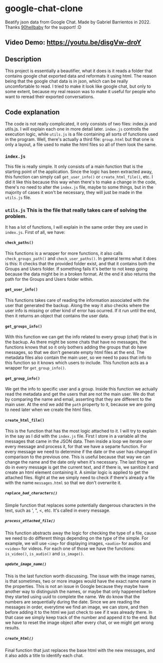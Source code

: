 # google-chat-clone
Beatify json data from Google Chat. Made by Gabriel Barrientos in 2022.
Thanks [90hellbaby](https://github.com/90hellbaby) for the support! :D

## Video Demo: https://youtu.be/disgVw-droY
## Description
This project is essentially a beautifier, what it does is it reads a folder
that contains google chat exported data and reformats it using html. The reason
being that the google chat data is in json, which can be really uncomfortable
to read. I tried to make it look like google chat, but only to some extent,
because my real reason was to make it useful for people who want to reread
their exported conversations.

## Code explanation
The code is not really complicated, it only consists of two files: index.js and
utils.js. I will explain each one in more detail later. `index.js` controlls
the execution logic, while `utils.js` is a file containing all sorts of
functions used in the program. Well, there's actually a third file:
`group.html` but that one is only a layout, a file used to make the html files
so all of them look the same.

### `index.js`
This file is really simple. It only consists of a main function that is the
starting point of the application. Since the logic has been extracted away,
this function can simply call `get_user_info()` or `create_html_file()`, etc. I
did it like this because this way when there's to make a change in the code,
there's no need to alter the `index.js` file, maybe to some things, but in the
majority of cases it won't be necessary, they will just be made in the
`utils.js` file.

### `utils.js` This is the file that really takes care of solving the problem.
It has a lot of functions, I will explain in the same order they are used in
`index.js`. First of all, we have:

#### `check_paths()`
This functions is a wrapper for more functions, it also calls
`check_groups_path()` and `check_user_paths()`. In general terms what it does
is this: It checks that the provided folder exist, and that it contains both
the Groups and Users folder. If something fails it's better to not keep going
because the data might be in a broken format. At the end it also returns the
path for the Groups and Users folder within.

#### `get_user_info()`
This functions takes care of reading the information associated with the user
that generated the backup. Along the way it also checks where the user info is
missing or other kind of error has ocurred. If it run until the end, then it
returns an object that contains the user data.

#### `get_groups_info()`
With this function we can get the info related to every group (chat) that is in
the backup. As there might be some chats that have no messages, the functions
knows that so it only bothers adding the groups that do have messages, so that
we don't generate empty html files at the end. The metadata files also contain
the main user, so we need to pass that info to this function so it knows which
users to include. This function acts as a wrapper for `get_group_info()`.

#### `get_group_info()`
We get the info to specific user and a group. Inside this function we actually
read the metadata and get the users that are not the main user. We do that by
comparing the name and email, asserting that they are different to the main
user. At the end we add the `path` property to it, because we are going to need
later when we create the html files.

#### `create_html_file()`
This is the function that has the most logic attached to it. I will try to
explain in the say as I did with the `index.js` file. First I store in a
variable all the messages that came in the JSON data. Then inside a loop we
iterate over every message and process it, for that we have a separte function.
For every message we need to determine if the date or the user has changed in
comparison to the previous one. This is useful because that way we can change
the name and the date only when it's necessary. The last thing we do in every
message is get the current text, and if there is, we sanitize it and create an
html element containing it. A similar logic is applied to get the attached
files. Right at the we simply need to check if there's already a file with the
name `messages.html` so that we don't overwrite it.

##### `replace_bad_characters()`
Simple function that replaces some potentially dangerous characters in the
text, such as ', ", <, etc. It's called in every message.

##### `process_attached_file()`
This function abstracts away the logic for checking the type of a file, cause
we need to do different things depending on the type of the simple. For
example, we will use `<img>` for displaying images, `<audio>` for audios and
`<video>` for videos. For each one of those we have the functions:
`is_video()`, `is_audio()` and `is_image()`.

##### `update_image_name()`
This is the last function worth discussing. The issue with the image names, is
that sometimes, two or more images would have the exact name name in the
properties. This is not an issue in Google because they maybe have another way
to distinguish the names, or maybe that only happened before they started using
uuid to complete the name. We do know that the numbers are sequentially during
the date. Since we are reading the messages in order, everytime we find an
image, we can store, and then before adding it to the html we just check to see
if it was already there. In that case we simply keep track of the number and
append it to the end. But we have to reset the image object after every chat,
or we might get wrong results.

##### `create_html()`
Final function that just replaces the base html with the new messages, and it
also adds a title to identify each chat.
